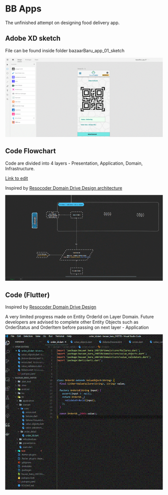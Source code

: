 # BB Apps

The unfinished attempt on designing food delivery app.

## Adobe XD sketch

File can be found inside folder bazaarBaru_app_01_sketch 

![](Sketch.GIF)


## Code Flowchart

Code are divided into 4 layers - Presentation, Application, Domain, Infrastructure.

[Link to edit ](https://app.diagrams.net/#G1vWPleFIhvBRUEWxAKbuykW6ZEUJWsvwA)


Inspired by [Resocoder Domain Drive Design architecture](https://github.com/ResoCoder/flutter-ddd-firebase-course)

![](CodeFlowchart.GIF)


## Code (Flutter)
Inspired by [Resocoder Domain Drive Design](https://github.com/ResoCoder/finished-flutter-firebase-ddd-course)

A very limited progress made on Entity OrderId on Layer Domain. Future developers are advised to complete other Entity Objects such as OrderStatus and OrderItem before passing on next layer - Application 

![](Code-Flutter.GIF)

